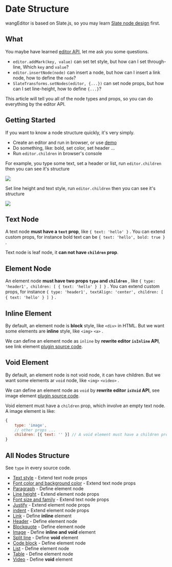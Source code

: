 # Date Structure

wangEditor is based on Slate.js, so you may learn [Slate node design](https://docs.slatejs.org/concepts/02-nodes) first.

## What

You maybe have learned [editor API](./API.md), let me ask you some questions.

- `editor.addMark(key, value)` can set tet style, but how can I set through-line, Which `key` and `value`?
- `editor.insertNode(node)` can insert a node, but how can I insert a link node, how to define the `node`?
- `SlateTransforms.setNodes(editor, {...})` can set node props, but how can I set line-height, how to define `{...}`?

This article will tell you all of the node types and props, so you can do everything by the editor API.

## Getting Started

If you want to know a node structure quickly, it's very simply.
- Create an editor and run in browser, or use [demo](https://cycleccc.github.io/demo/index.html?lang=en)
- Do something, like: bold, set color, set header ...
- Run `editor.children` in browser's console

For example, you type some text, set a header or list, run `editor.children` then you can see it's structure

![](/image/数据结构-1-en.png)

Set line height and text style, run `editor.children` then you can see it's structure

![](/image/数据结构-2-en.png)

## Text Node

A text node **must have a `text` prop**, like `{ text: 'hello' }` . You can extend custom props, for instance bold text can be `{ text: 'hello', bold: true }` .

Text node is leaf node, it **can not have `children` prop**.

## Element Node

An element node **must have two props `type` and `children`** , like `{ type: 'header1', children: [ { text: 'hello' } ] }` . You can extend custom props, for instance `{ type: 'header1', textAlign: 'center', children: [ { text: 'hello' } ] }` .

## Inline Element

By default, an element node is **block** style, like `<div>` in HTML. But we want some elements are **inline** style, like `<img>` `<a>` .

We can define an element node as `inline` by **rewrite editor `isInline` API**, see link element [plugin source code](https://github.com/cycleccc/wangEditor/blob/master/packages/basic-modules/src/modules/link/plugin.ts).

## Void Element

By default, an element node is not void node, it can have children. But we want some elements ar `void` node, like `<img>` `<video>` .

We can define an element node as `void` by **rewrite editor `isVoid` API**, see image element [plugin source code](https://github.com/cycleccc/wangEditor/blob/master/packages/basic-modules/src/modules/image/plugin.ts).

Void element must have a `children` prop, which involve an empty text node. A image element is like:

```js
{
    type: 'image',
    // other props ...
    children: [{ text: '' }] // A void element must have a children props, which involve an empty text node.
}
```

## All Nodes Structure

See `type` in every source code.

- [Text style](https://github.com/cycleccc/wangEditor/blob/master/packages/basic-modules/src/modules/text-style/custom-types.ts) - Extend text node props
- [Font color and background color](https://github.com/cycleccc/wangEditor/blob/master/packages/basic-modules/src/modules/color/custom-types.ts) - Extend text node props
- [Paragraph](https://github.com/cycleccc/wangEditor/blob/master/packages/basic-modules/src/modules/paragraph/custom-types.ts) - Define element node
- [Line height](https://github.com/cycleccc/wangEditor/blob/master/packages/basic-modules/src/modules/line-height/custom-types.ts) - Extend element node props
- [Font size and family](https://github.com/cycleccc/wangEditor/blob/master/packages/basic-modules/src/modules/font-size-family/custom-types.ts) - Extend text node props
- [Justify](https://github.com/cycleccc/wangEditor/blob/master/packages/basic-modules/src/modules/justify/custom-types.ts) - Extend element node props
- [indent](https://github.com/cycleccc/wangEditor/blob/master/packages/basic-modules/src/modules/indent/custom-types.ts) - Extend element node props
- [Link](https://github.com/cycleccc/wangEditor/blob/master/packages/basic-modules/src/modules/link/custom-types.ts) - Define **inline** element
- [Header](https://github.com/cycleccc/wangEditor/blob/master/packages/basic-modules/src/modules/header/custom-types.ts) - Define element node
- [Blockquote](https://github.com/cycleccc/wangEditor/blob/master/packages/basic-modules/src/modules/blockquote/custom-types.ts) - Define element node
- [Image](https://github.com/cycleccc/wangEditor/blob/master/packages/basic-modules/src/modules/image/custom-types.ts) - Define **inline and void** element
- [Split line](https://github.com/cycleccc/wangEditor/blob/master/packages/basic-modules/src/modules/divider/custom-types.ts) - Define **void** element
- [Code block](https://github.com/cycleccc/wangEditor/blob/master/packages/basic-modules/src/modules/code-block/custom-types.ts) - Define element node
- [List](https://github.com/cycleccc/wangEditor/blob/master/packages/list-module/src/module/custom-types.ts) - Define element node
- [Table](https://github.com/cycleccc/wangEditor/blob/master/packages/table-module/src/module/custom-types.ts) - Define element node
- [Video](https://github.com/cycleccc/wangEditor/blob/master/packages/video-module/src/module/custom-types.ts) - Define **void** element

